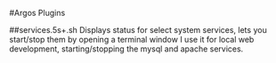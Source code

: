 #Argos Plugins


##services.5s+.sh
Displays status for select system services, lets you start/stop them by opening a terminal window
I use it for local web development, starting/stopping the mysql and apache services.